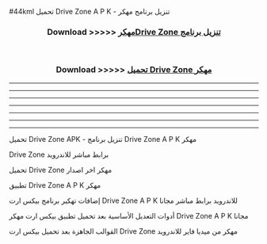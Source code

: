 #44kml تحميل Drive Zone  A P K - تنزيل برنامج مهكر



<div align="center">
<h3>Download >>>>> <a href="https://runaway1.web.app/?sq=Drive Zone ">مهكرDrive Zone  تنزيل برنامج</a></h3><br>

<h3>Download >>>>> <a href="https://runaway1.web.app/?sq=Drive Zone ">تحميل Drive Zone  مهكر</a></h3>
</div>


----------------------------------------------------------

----------------------------------------------------------

----------------------------------------------------------

----------------------------------------------------------

----------------------------------------------------------

----------------------------------------------------------

----------------------------------------------------------

تحميل Drive Zone  APK - تنزيل برنامج Drive Zone  A P K مهكر

Drive Zone  برابط مباشر للاندرويد

تحميل Drive Zone  مهكر اخر اصدار

تطبيق Drive Zone  A P K مهكر

إضافات تهكير برنامج بيكس ارت Drive Zone  A P K للاندرويد برابط مباشر مجانا

أدوات التعديل الأساسية بعد تحميل تطبيق بيكس ارت مهكر Drive Zone  A P K مجانا

القوالب الجاهزة بعد تحميل بيكس ارت Drive Zone  مهكر من ميديا فاير للاندرويد


